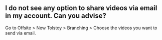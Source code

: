 ## I do not see any option to share videos via email in my account. Can you advise?
Go to Offsite > New Tolstoy > Branching > Choose the videos you want to send via email. 
